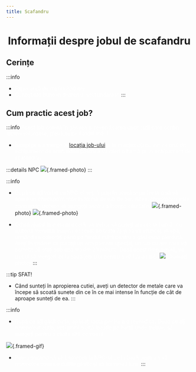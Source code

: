 ```yaml
---
title: Scafandru
---
```


<script setup> 
    import KeyIcon from '../.vitepress/components/KeyIcon.vue'
</script>

# <span class="title-font"><center>Informații despre jobul de scafandru</center></span>

## <span class="header-font">Cerințe</span>

:::info
- <span style="color:white">Experiență de minim 300 ore.</span>
- <span style="color:white">Cunoștințe bune în domeniul scufundărilor.</span>
:::

## <span class="header-font">Cum practic acest job?</span>

:::info
<span style="color:white">Acest job constă în găsirea și revendicarea unor cutii care conțin lucruri valoroase, pierdute pe fundul mării.</span>

- <span style="color:white">Începi prin a merge la [locația job-ului](/jobs/locatii.html) și interacționați cu vanzatorul de echipament de scufundări pentru a vă oferi o barcă și un echipament de scafandru.</span>

:::details NPC
![](https://i.imgur.com/ac5h5H4.png){.framed-photo}
:::

:::info
- <span style="color:white">După ce ați vorbit cu NPC-ul veți fi puși în barcă și pe hartă o să vă apară un checkpoint mov în formă de tub de aer. Acest checkpoint este zona unde trebuie să ajungeți pentru a începe căutările.</span>
![](https://i.imgur.com/sSxFEVn.png){.framed-photo}
![](https://i.imgur.com/zLtzlxd.png){.framed-photo}

- <span style="color:white">Odată ajunși la zona marcată, va trebui să puneți ancora la barcă (cu ajutorul meniului mașinii accesat pe tasta Z) și să vă aruncați în apă, urmând sa coborâți până pe fundul mării pentru a găsi cutia pierdută. Aveți în vedere că purtați un echipament special, un tub cu aer care vă permite să stați sub apă maxim 20 minute. Dacă acest timp expiră, va trebui să mergeți iar la baza job-ului pentru a vă lua alt tub.
![](https://i.imgur.com/WfziygU.png){.framed-photo}</span>
:::

:::tip SFAT!
- Când sunteți în apropierea cutiei, aveți un detector de metale care va începe să scoată sunete din ce în ce mai intense în funcție de cât de aproape sunteți de ea.
:::

:::info
- <span style="color:white">După ce ați găsit cutia, apăsați tasta <KeyIcon keyType="e"/> pentru a o revendica. După ce ați revendicat cutia, veți primi o altă locație pe hartă unde trebuie să mergeți pentru a căuta altă comoară.</span>

![](https://i.imgur.com/sJsspFG.gif){.framed-gif}

- <span style="color:white">Puteți oricând să vă întoarceți la NPC-ul de la bază pentru a vă revendica banii pe cutiile găsite și să terminați tura.</span>
:::